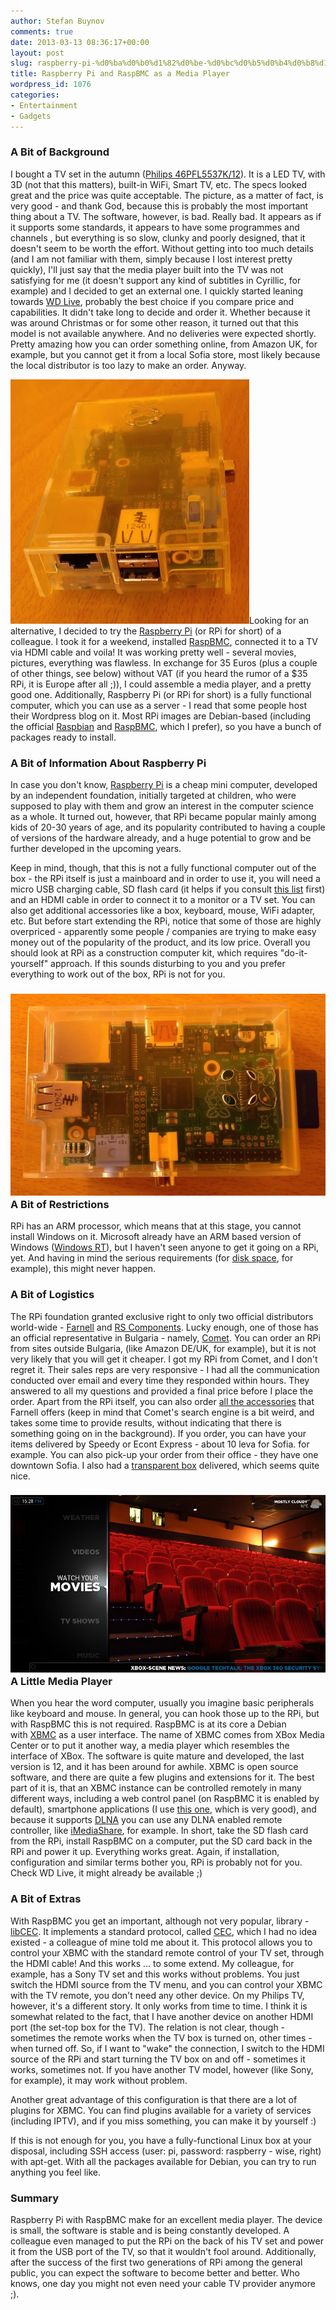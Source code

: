 ```yaml
---
author: Stefan Buynov
comments: true
date: 2013-03-13 08:36:17+00:00
layout: post
slug: raspberry-pi-%d0%ba%d0%b0%d1%82%d0%be-%d0%bc%d0%b5%d0%b4%d0%b8%d1%8f-%d0%bf%d0%bb%d0%b5%d0%b9%d1%8a%d1%80
title: Raspberry Pi and RaspBMC as a Media Player
wordpress_id: 1076
categories:
- Entertainment
- Gadgets
---
```



### A Bit of Background


I bought a TV set in the autumn ([Philips 46PFL5537K/12](http://www.p4c.philips.com/cgi-bin/cpindex.pl?ctn=46PFL5537K/12)). It is a LED TV, with 3D (not that this matters), built-in WiFi, Smart TV, etc. The specs looked great and the price was quite acceptable. The picture, as a matter of fact, is very good - and thank God, because this is probably the most important thing about a TV. The software, however, is bad. Really bad. It appears as if it supports some standards, it appears to have some programmes and channels , but everything is so slow, clunky and poorly designed, that it doesn't seem to be worth the effort. Without getting into too much details (and I am not familiar with them, simply because I lost interest pretty quickly), I'll just say that the media player built into the TV was not satisfying for me (it doesn't support any kind of subtitles in Cyrillic, for example) and I decided to get an external one. I quickly started leaning towards [WD Live](http://www.wdc.com/en/products/products.aspx?id=330), probably the best choice if you compare price and capabilities. It didn't take long to decide and order it. Whether because it was around Christmas or for some other reason, it turned out that this model is not available anywhere. And no deliveries were expected shortly. Pretty amazing how you can order something online, from Amazon UK, for example, but you cannot get it from a local Sofia store, most likely because the local distributor is too lazy to make an order. Anyway.

[![](/images/2013/03/RPi_front_small.jpg)](/images/2013/03/RPi_front_small.jpg)Looking for an alternative, I decided to try the [Raspberry Pi](http://www.raspberrypi.org/) (or RPi for short) of a colleague. I took it for a weekend, installed [RaspBMC](http://www.raspbmc.com/), connected it to a TV via HDMI cable and voila! It was working pretty well - several movies, pictures, everything was flawless. In exchange for 35 Euros (plus a couple of other things, see below) without VAT (if you heard the rumor of a $35 RPi, it is Europe after all ;)), I could assemble a media player, and a pretty good one. Additionally, Raspberry Pi (or RPi for short) is a fully functional computer, which you can use as a server - I read that some people host their Wordpress blog on it. Most RPi images are Debian-based (including the official [Raspbian](http://www.raspbian.org/) and [RaspBMC](http://www.raspbmc.com/), which I prefer), so you have a bunch of packages ready to install.

<!-- More -->

### A Bit of Information About Raspberry Pi


In case you don't know, [Raspberry Pi](http://www.raspberrypi.org/) is a cheap mini computer, developed by an independent foundation, initially targeted at children, who were supposed to play with them and grow an interest in the computer science as a whole. It turned out, however, that RPi became popular mainly among kids of 20-30 years of age, and its popularity contributed to having a couple of versions of the hardware already, and a huge potential to grow and be further developed in the upcoming years.

Keep in mind, though, that this is not a fully functional computer out of the box - the RPi itself is just a mainboard and in order to use it, you will need a micro USB charging cable, SD flash card (it helps if you consult [this list](http://elinux.org/RPi_SD_cards#Working_.2F_Non-working_SD_cards) first) and an HDMI cable in order to connect it to a monitor or a TV set. You can also get additional accessories like a box, keyboard, mouse, WiFi adapter, etc. But before start extending the RPi, notice that some of those are highly overpriced - apparently some people / companies are trying to make easy money out of the popularity of the product, and its low price. Overall you should look at RPi as a construction computer kit, which requires "do-it-yourself" approach. If this sounds disturbing to you and you prefer everything to work out of the box, RPi is not for you.


### [![](/images/2013/03/RPi_sideways_small.jpg)](/images/2013/03/RPi_sideways_small.jpg)A Bit of Restrictions


RPi has an ARM processor, which means that at this stage, you cannot install Windows on it. Microsoft already have an ARM based version of Windows ([Windows RT](http://en.wikipedia.org/wiki/Windows_RT)), but I haven't seen anyone to get it going on a RPi, yet. And having in mind the serious requirements (for [disk space](http://www.tomshardware.com/news/Surface-Windows-RT-Microsoft-windows-8,18536.html), for example), this might never happen.


### A Bit of Logistics


The RPi foundation granted exclusive right to only two official distributors world-wide - [Farnell](http://www.farnell.com/) and [RS Components](http://www.rs-components.com). Lucky enough, one of those has an official representative in Bulgaria - namely, [Comet](http://www.comet.bg/). You can order an RPi from sites outside Bulgaria, (like Amazon DE/UK, for example), but it is not very likely that you will get it cheaper. I got my RPi from Comet, and I don't regret it. Their sales reps are very responsive - I had all the communication conducted over email and every time they responded within hours. They answered to all my questions and provided a final price before I place the order. Apart from the RPi itself, you can also order [all the accessories](http://store.comet.bg/bg/CatalogueFarnell/Search/?keywords=raspberry#eyJpcHAiOiIxMCIsImsiOiJyYXNwYmVycnkifQ%3D%3D) that Farnell offers (keep in mind that Comet's search engine is a bit weird, and takes some time to provide results, without indicating that there is something going on in the background). If you order, you can have your items delivered by Speedy or Econt Express - about 10 leva for Sofia. for example. You can also pick-up your order from their office - they have one downtown Sofia. I also had a [transparent box](http://bg.farnell.com/multicomp/mc-rp001-clr/enclosure-raspberry-pi-clear/dp/2113799#) delivered, which seems quite nice.


### [![](/images/2013/03/xbmc_theater.jpg)](/images/2013/03/xbmc_theater.jpg)A Little Media Player


When you hear the word computer, usually you imagine basic peripherals like keyboard and mouse. In general, you can hook those up to the RPi, but with RaspBMC this is not required. RaspBMC is at its core a Debian with [XBMC](http://xbmc.org/) as a user interface. The name of XBMC comes from XBox Media Center or to put it another way, a media player which resembles the interface of XBox. The software is quite mature and developed, the last version is 12, and it has been around for awhile. XBMC is open source software, and there are quite a few plugins and extensions for it. The best part of it is, that an XBMC instance can be controlled remotely in many different ways, including a web control panel (on RaspBMC it is enabled by default), smartphone applications (I use [this one](https://play.google.com/store/apps/details?id=org.leetzone.android.yatsewidgetfree), which is very good), and because it supports [DLNA](http://en.wikipedia.org/wiki/Digital_Living_Network_Alliance) you can use any DLNA enabled remote controller, like [iMediaShare](http://www.imediashare.tv/), for example. In short, take the SD flash card from the RPi, install RaspBMC on a computer, put the SD card back in the RPi and power it up. Everything works great. Again, if installation, configuration and similar terms bother you, RPi is probably not for you. Check WD Live, it might already be available ;)


### A Bit of Extras


With RaspBMC you get an important, although not very popular, library - [libCEC](http://libcec.pulse-eight.com/). It implements a standard protocol, called [CEC](http://en.wikipedia.org/wiki/HDMI#CEC), which I had no idea existed - a colleague of mine told me about it. This protocol allows you to control your XBMC with the standard remote control of your TV set, through the HDMI cable! And this works ... to some extend. My colleague, for example, has a Sony TV set and this works without problems. You just switch the HDMI source from the TV menu, and you can control your XBMC with the TV remote, you don't need any other device. On my Philips TV, however, it's a different story. It only works from time to time. I think it is somewhat related to the fact, that I have another device on another HDMI port (the set-top box for the TV). The relation is not clear, though - sometimes the remote works when the TV box is turned on, other times - when turned off. So, if I want to "wake" the connection, I switch to the HDMI source of the RPi and start turning the TV box on and off - sometimes it works, sometimes not. If you have another TV model, however (like Sony, for example), it may work without problem.

Another great advantage of this configuration is that there are a lot of plugins for XBMC. You can find plugins available for a variety of services (including IPTV), and if you miss something, you can make it by yourself :)

If this is not enough for you, you have a fully-functional Linux box at your disposal, including SSH access (user: pi, password: raspberry - wise, right) with apt-get. With all the packages available for Debian, you can try to run anything you feel like.


### Summary


Raspberry Pi with RaspBMC make for an excellent media player. The device is small, the software is stable and is being constantly developed. A colleague even managed to put the RPi on the back of his TV set and power it from the USB port of the TV, so that it wouldn't fool around. Additionally, after the success of the first two generations of RPi among the general public, you can expect the software to become better and better. Who knows, one day you might not even need your cable TV provider anymore ;).
